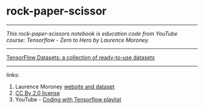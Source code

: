 # rock-paper-scissor
***
_This rock-paper-scissors notebook is education code from YouTube course: Tensorflow - Zero to Hero by Laurence Moroney._
***
[TensorFlow Datasets: a collection of ready-to-use datasets](https://www.tensorflow.org/datasets)
***
links:

1) Laurence Moroney [website and dataset](http://www.laurencemoroney.com/about-me/)
2) [CC By 2.0 license](https://creativecommons.org/licenses/by/2.0/)
3) YouTube - [Coding with Tensorflow playlist](https://www.youtube.com/playlist?list=PLQY2H8rRoyvwLbzbnKJ59NkZvQAW9wLbx)
